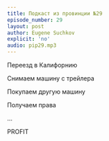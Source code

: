 ```yaml
---
title: Подкаст из провинции №29
episode_number: 29
layout: post
author: Eugene Suchkov
explicit: 'no'
audio: pip29.mp3
---
```

Переезд в Калифорнию

Снимаем машину с трейлера

Покупаем другую машину

Получаем права

...

PROFIT

